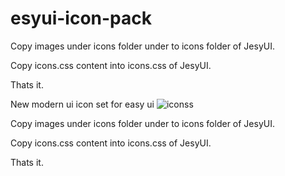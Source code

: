# esyui-icon-pack
Copy images under icons folder under to icons folder of JesyUI.

Copy icons.css content into icons.css of JesyUI.

Thats it.


New modern ui icon set for easy ui
![iconss](https://github.com/osmanraifgunes/esyui-icon-pack/assets/6577112/c8f741bf-5807-4771-b4fd-6404b828c6a0)

Copy images under icons folder under to icons folder of JesyUI.

Copy icons.css content into icons.css of JesyUI.

Thats it.
